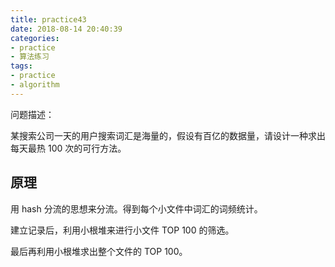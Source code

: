 ```yaml
---
title: practice43
date: 2018-08-14 20:40:39
categories:
- practice
- 算法练习
tags:
- practice
- algorithm
---
```

问题描述：

某搜索公司一天的用户搜索词汇是海量的，假设有百亿的数据量，请设计一种求出每天最热 100 次的可行方法。

<!-- more -->

## 原理

用 hash 分流的思想来分流。得到每个小文件中词汇的词频统计。

建立记录后，利用小根堆来进行小文件 TOP 100 的筛选。

最后再利用小根堆求出整个文件的 TOP 100。
